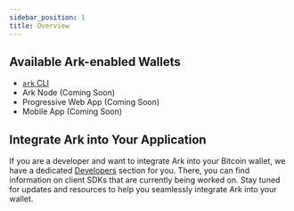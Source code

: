 ```yaml
---
sidebar_position: 1
title: Overview
---
```


## Available Ark-enabled Wallets

- [`ark` CLI](./cli.md)
- Ark Node (Coming Soon)
- Progressive Web App (Coming Soon)
- Mobile App (Coming Soon)

## Integrate Ark into Your Application

If you are a developer and want to integrate Ark into your Bitcoin wallet, we have a dedicated [Developers](../developers/get-started.md) section for you. There, you can find information on client SDKs that are currently being worked on. Stay tuned for updates and resources to help you seamlessly integrate Ark into your wallet.

